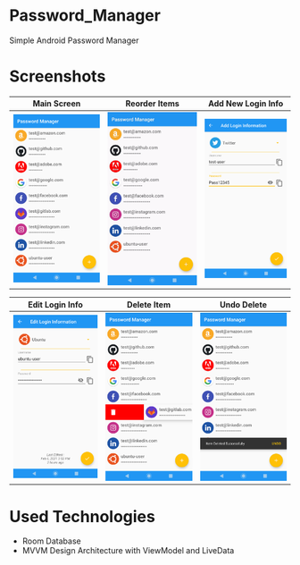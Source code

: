 # Password_Manager
Simple Android Password Manager

# Screenshots

Main Screen                |  Reorder Items             |   Add New Login Info
:-------------------------:|:--------------------------:|:-------------------------:
![](screenshots/main.png)  |![](screenshots/reorder.gif)| ![](screenshots/add.png)


Edit Login Info            |  Delete Item              |   Undo Delete
:-------------------------:|:-------------------------:|:-------------------------:
![](screenshots/edit.png)  |![](screenshots/delete.png)| ![](screenshots/undo.png)


# Used Technologies
- Room Database
- MVVM Design Architecture with ViewModel and LiveData

